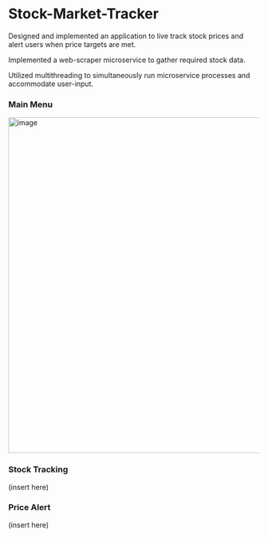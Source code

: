 # Stock-Market-Tracker
Designed and implemented an application to live track stock prices and alert users when price targets are met.

Implemented a web-scraper microservice to gather required stock data.

Utilized multithreading to simultaneously run microservice processes and accommodate user-input.

### Main Menu
<img width="674" alt="image" src="https://user-images.githubusercontent.com/84875686/215644283-9f07a7d2-8fe3-4630-85c0-ce4d62cdca78.png">

### Stock Tracking
(insert here)

### Price Alert
(insert here)
